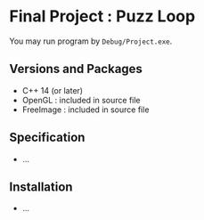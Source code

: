 # Final Project : Puzz Loop
You may run program by ```Debug/Project.exe```.


## Versions and Packages
- C++ 14 (or later)
- OpenGL : included in source file
- FreeImage : included in source file


## Specification
- ...

## Installation
- ...
